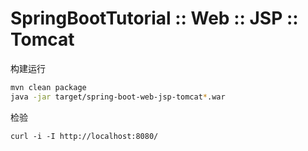 # SpringBootTutorial :: Web :: JSP :: Tomcat

构建运行

```bash
mvn clean package
java -jar target/spring-boot-web-jsp-tomcat*.war
```

检验

```
curl -i -I http://localhost:8080/
```
